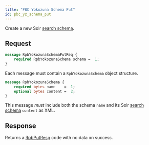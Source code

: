 ```yaml
---
title: "PBC Yokozuna Schema Put"
id: pbc_yz_schema_put
---
```


Create a new Solr [search schema](/riak/kv/2.2.3/developing/usage/search-schemas).

## Request

```protobuf
message RpbYokozunaSchemaPutReq {
    required RpbYokozunaSchema schema =  1;
}
```

Each message must contain a `RpbYokozunaSchema` object structure.

```protobuf
message RpbYokozunaSchema {
    required bytes name    =  1;
    optional bytes content =  2;
}
```

This message *must* include both the schema `name` and its Solr [search schema](/riak/kv/2.2.3/developing/usage/search-schemas) `content` as XML.

## Response

Returns a [RpbPutResp](/riak/kv/2.2.3/developing/api/protocol-buffers/#message-codes) code with no data on success.
